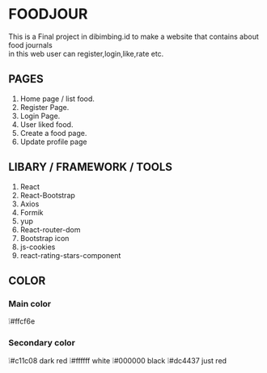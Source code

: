 # FOODJOUR

This is a Final project in dibimbing.id to make a website that contains about food journals  
in this web user can register,login,like,rate etc.

## PAGES

1. Home page / list food.
2. Register Page.
3. Login Page.
4. User liked food.
5. Create a food page.
6. Update profile page

## LIBARY / FRAMEWORK / TOOLS

1. React
2. React-Bootstrap
3. Axios
4. Formik
5. yup
6. React-router-dom
7. Bootstrap icon
8. js-cookies
9. react-rating-stars-component

## COLOR

### Main color

❕#ffcf6e

### Secondary color

❕#c11c08 dark red
❕#ffffff white
❕#000000 black
❕#dc4437 just red

